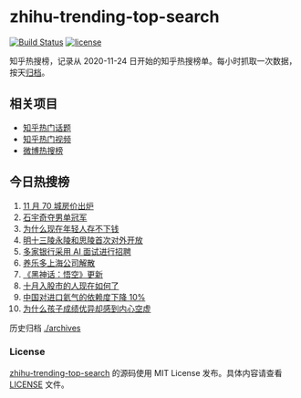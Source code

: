 # zhihu-trending-top-search

[![Build Status](https://github.com/justjavac/zhihu-trending-top-search/workflows/ci/badge.svg?branch=main)](https://github.com/justjavac/zhihu-trending-top-search/actions)
[![license](https://img.shields.io/github/license/justjavac/zhihu-trending-top-search)](https://github.com/justjavac/zhihu-trending-top-search/blob/main/LICENSE)

知乎热搜榜，记录从 2020-11-24 日开始的知乎热搜榜单。每小时抓取一次数据，按天[归档](./archives)。

## 相关项目

- [知乎热门话题](https://github.com/justjavac/zhihu-trending-hot-questions)
- [知乎热门视频](https://github.com/justjavac/zhihu-trending-hot-video)
- [微博热搜榜](https://github.com/justjavac/weibo-trending-hot-search)

## 今日热搜榜

<!-- BEGIN -->
<!-- 最后更新时间 Tue Dec 17 2024 06:13:26 GMT+0800 (China Standard Time) -->

1. [11 月 70 城房价出炉](https://www.zhihu.com/search?q=11%20%E6%9C%88%2070%20%E5%9F%8E%E6%88%BF%E4%BB%B7%E5%87%BA%E7%82%89)
1. [石宇奇夺男单冠军](https://www.zhihu.com/search?q=%E7%9F%B3%E5%AE%87%E5%A5%87%E5%A4%BA%E7%94%B7%E5%8D%95%E5%86%A0%E5%86%9B)
1. [为什么现在年轻人存不下钱](https://www.zhihu.com/search?q=%E4%B8%BA%E4%BB%80%E4%B9%88%E7%8E%B0%E5%9C%A8%E5%B9%B4%E8%BD%BB%E4%BA%BA%E5%AD%98%E4%B8%8D%E4%B8%8B%E9%92%B1)
1. [明十三陵永陵和思陵首次对外开放](https://www.zhihu.com/search?q=%E6%98%8E%E5%8D%81%E4%B8%89%E9%99%B5%E6%B0%B8%E9%99%B5%E5%92%8C%E6%80%9D%E9%99%B5%E9%A6%96%E6%AC%A1%E5%AF%B9%E5%A4%96%E5%BC%80%E6%94%BE)
1. [多家银行采用 AI 面试进行招聘](https://www.zhihu.com/search?q=%E5%A4%9A%E5%AE%B6%E9%93%B6%E8%A1%8C%E9%87%87%E7%94%A8%20AI%20%E9%9D%A2%E8%AF%95%E8%BF%9B%E8%A1%8C%E6%8B%9B%E8%81%98)
1. [养乐多上海公司解散](https://www.zhihu.com/search?q=%E5%85%BB%E4%B9%90%E5%A4%9A%E4%B8%8A%E6%B5%B7%E5%85%AC%E5%8F%B8%E8%A7%A3%E6%95%A3)
1. [《黑神话：悟空》更新](https://www.zhihu.com/search?q=%E3%80%8A%E9%BB%91%E7%A5%9E%E8%AF%9D%EF%BC%9A%E6%82%9F%E7%A9%BA%E3%80%8B%E6%9B%B4%E6%96%B0)
1. [十月入股市的人现在如何了](https://www.zhihu.com/search?q=%E5%8D%81%E6%9C%88%E5%85%A5%E8%82%A1%E5%B8%82%E7%9A%84%E4%BA%BA%E7%8E%B0%E5%9C%A8%E5%A6%82%E4%BD%95%E4%BA%86)
1. [中国对进口氦气的依赖度下降 10%](https://www.zhihu.com/search?q=%E4%B8%AD%E5%9B%BD%E5%AF%B9%E8%BF%9B%E5%8F%A3%E6%B0%A6%E6%B0%94%E7%9A%84%E4%BE%9D%E8%B5%96%E5%BA%A6%E4%B8%8B%E9%99%8D%2010%25)
1. [为什么孩子成绩优异却感到内心空虚](https://www.zhihu.com/search?q=%E4%B8%BA%E4%BB%80%E4%B9%88%E5%AD%A9%E5%AD%90%E6%88%90%E7%BB%A9%E4%BC%98%E5%BC%82%E5%8D%B4%E6%84%9F%E5%88%B0%E5%86%85%E5%BF%83%E7%A9%BA%E8%99%9A)

<!-- END -->

历史归档 [./archives](./archives)

### License

[zhihu-trending-top-search](https://github.com/justjavac/zhihu-trending-top-search) 的源码使用 MIT License
发布。具体内容请查看 [LICENSE](./LICENSE) 文件。

